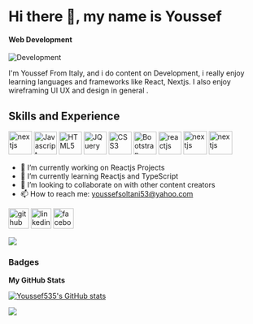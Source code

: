 # Hi there 👋, my name is Youssef 
#### Web Development
![Development](https://raw.githubusercontent.com/onimur/.github/master/.resources/git-header.svg)

I'm Youssef From Italy, and i do content on Development, i really enjoy 
learning languages and frameworks like React, Nextjs. I also enjoy wireframing UI UX and design in general .

## Skills and Experience 


<p align="left">
<a href="https://www.nextjs.org/" target="_blank" rel="noreferrer"><img src="https://raw.githubusercontent.com/danielcranney/readme-generator/main/public/icons/skills/nextjs-colored.svg" width="46" height="46" alt="nextjs" /></a>
<a href="https://developer.mozilla.org/en-US/docs/Web/JavaScript" target="_blank" rel="noreferrer"><img src="https://raw.githubusercontent.com/danielcranney/readme-generator/main/public/icons/skills/javascript-colored.svg" width="45" height="45" alt="Javascript" /></a>
<a href="https://developer.mozilla.org/en-US/docs/Glossary/HTML5" target="_blank" rel="noreferrer"><img src="https://raw.githubusercontent.com/danielcranney/readme-generator/main/public/icons/skills/html5-colored.svg" width="45" height="45" alt="HTML5" /></a>
<a href="https://jquery.com/" target="_blank" rel="noreferrer"><img src="https://raw.githubusercontent.com/danielcranney/readme-generator/main/public/icons/skills/jquery-colored.svg" width="45" height="45" alt="JQuery" /></a>
<a href="https://www.w3.org/TR/CSS/#css" target="_blank" rel="noreferrer"><img src="https://raw.githubusercontent.com/danielcranney/readme-generator/main/public/icons/skills/css3-colored.svg" width="45" height="45" alt="CSS3" /></a>
<a href="https://getbootstrap.com/" target="_blank" rel="noreferrer"><img src="https://raw.githubusercontent.com/danielcranney/readme-generator/main/public/icons/skills/bootstrap-colored.svg" width="45" height="45" alt="Bootstrap" /></a>
<a href="https://reactjs.org/" target="_blank" rel="noreferrer"><img src="https://raw.githubusercontent.com/danielcranney/readme-generator/main/public/icons/skills/react-colored.svg" width="45" height="45" alt="reactjs" /></a>
  <a href="https://www.typescriptlang.org/" target="_blank" rel="noreferrer"><img src="https://raw.githubusercontent.com/danielcranney/readme-generator/main/public/icons/skills/typescript-colored.svg" width="46" height="46" alt="nextjs" /></a>
   <a href="https://www.nodejslang.org/" target="_blank" rel="noreferrer"><img src="https://raw.githubusercontent.com/danielcranney/readme-generator/main/public/icons/skills/nodejs-colored.svg" width="46" height="46" alt="nextjs" /></a>
</p>


- 🔭 I’m currently working on Reactjs Projects  
- 🌱 I’m currently learning Reactjs and TypeScript 
- 👯 I’m looking to collaborate on  with other content creators 
- 📫 How to reach me: youssefsoltani53@yahoo.com 


[<img src='https://cdn.jsdelivr.net/npm/simple-icons@3.0.1/icons/github.svg' alt='github' height='40'>](https://github.com/Youssef )  [<img src='https://cdn.jsdelivr.net/npm/simple-icons@3.0.1/icons/linkedin.svg' alt='linkedin' height='40'>](https://www.linkedin.com/in/YoussefSoltani/)  [<img src='https://cdn.jsdelivr.net/npm/simple-icons@3.0.1/icons/facebook.svg' alt='facebook' height='40'>](https://www.facebook.com/YoussefSoltani)  



<a href="https://www.github.com/Youssef535" target="_blank" rel="noreferrer"><img
                  src="https://img.shields.io/github/followers/Youssef535?logo=github&style=for-the-badge&color=0891b2&labelColor=1c1917" /></a>
   
                  
 ### Badges

<b>My GitHub Stats</b>

<a href="http://www.github.com/Youssef535"><img src="https://github-readme-stats.vercel.app/api?username=Youssef535&show_icons=true&hide=prs,&count_private=true&title_color=0891b2&text_color=ffffff&icon_color=0891b2&bg_color=1c1917&hide_border=true&show_icons=true" alt="Youssef535's GitHub stats" /></a>

<a href="http://www.github.com/Youssef535"><img src="https://github-readme-streak-stats.herokuapp.com/?user=Youssef535&stroke=ffffff&background=1c1917&ring=0891b2&fire=0891b2&currStreakNum=ffffff&currStreakLabel=0891b2&sideNums=ffffff&sideLabels=ffffff&dates=ffffff&hide_border=true" /></a>
